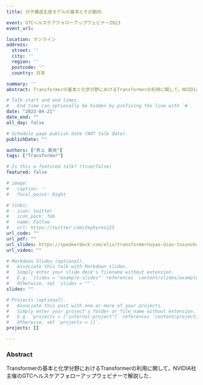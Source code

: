 ```yaml
---
title: 分子構造生成モデルの基本とその動向

event: GTCヘルスケアフォローアップウェビナー2023
event_url:

location: オンライン
address:
  street: ''
  city: ''
  region: ''
  postcode: ''
  country: 日本

summary: ''
abstract: Transformerの基本と化学分野におけるTransformerの利用に関して，NVIDIA社主催のウェビナーで解説した．

# Talk start and end times.
#   End time can optionally be hidden by prefixing the line with `#`.
date: "2023-04-21"
date_end: ""
all_day: false

# Schedule page publish date (NOT talk date).
publishDate: ""

authors: ["井上 貴央"]
tags: ["Transformer"]

# Is this a featured talk? (true/false)
featured: false

# image:
#   caption: ''
#   focal_point: Right

# links:
# - icon: twitter
#   icon_pack: fab
#   name: Follow
#   url: https://twitter.com/Zephyros225
url_code: ""
url_pdf: ""
url_slides: https://speakerdeck.com/elix/transformernoyao-dian-tosonohua-xue-henoying-yong
url_video: ""

# Markdown Slides (optional).
#   Associate this talk with Markdown slides.
#   Simply enter your slide deck's filename without extension.
#   E.g. `slides = "example-slides"` references `content/slides/example-slides.md`.
#   Otherwise, set `slides = ""`.
slides: ""

# Projects (optional).
#   Associate this post with one or more of your projects.
#   Simply enter your project's folder or file name without extension.
#   E.g. `projects = ["internal-project"]` references `content/project/deep-learning/index.md`.
#   Otherwise, set `projects = []`.
projects: []

---
```


### Abstract

Transformerの基本と化学分野におけるTransformerの利用に関して，NVIDIA社主催のGTCヘルスケアフォローアップウェビナーで解説した．

